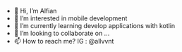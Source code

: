 - 👋 Hi, I’m Alfian 
- 👀 I’m interested in mobile development
- 🌱 I’m currently learning develop applications with kotlin
- 💞️ I’m looking to collaborate on ...
- 📫 How to reach me? IG : @allvvnt 

<!---
ALLVVNT-AL/ALLVVNT-AL is a ✨ special ✨ repository because its `README.md` (this file) appears on your GitHub profile.
You can click the Preview link to take a look at your changes.
--->
